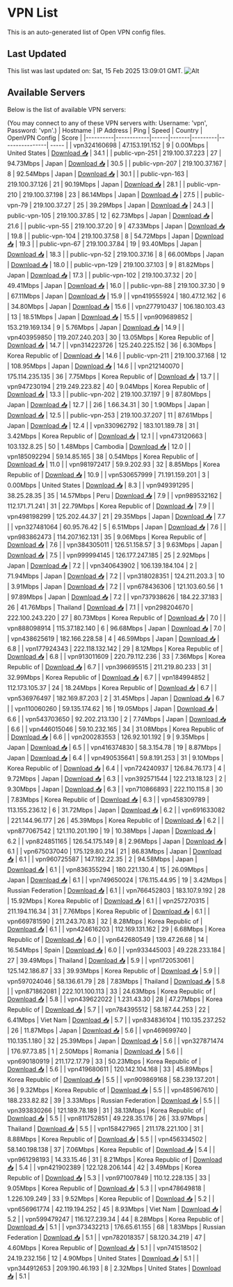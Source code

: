 # VPN List

This is an auto-generated list of Open VPN config files.

## Last Updated

This list was last updated on: Sat, 15 Feb 2025 13:09:01 GMT.
![Alt](https://repobeats.axiom.co/api/embed/186b98318ef1479477931607c1ad7d823f12451f.svg "Repobeats analytics image")

## Available Servers

Below is the list of available VPN servers:

(You may connect to any of these VPN servers with: Username: 'vpn', Password: 'vpn'.)
| Hostname | IP Address | Ping | Speed | Country | OpenVPN Config | Score |
|----------|------------|------|-------|---------|----------------| ----- |
| vpn324160698 | 47.153.191.152 | 9 | 0.00Mbps | United States | [Download 📥](./configs/server_0_US.ovpn) | 34.1 |
| public-vpn-251 | 219.100.37.223 | 27 | 94.73Mbps | Japan | [Download 📥](./configs/server_1_JP.ovpn) | 30.5 |
| public-vpn-207 | 219.100.37.167 | 8 | 92.54Mbps | Japan | [Download 📥](./configs/server_2_JP.ovpn) | 30.1 |
| public-vpn-163 | 219.100.37.126 | 21 | 90.19Mbps | Japan | [Download 📥](./configs/server_3_JP.ovpn) | 28.1 |
| public-vpn-210 | 219.100.37.198 | 23 | 86.14Mbps | Japan | [Download 📥](./configs/server_4_JP.ovpn) | 27.5 |
| public-vpn-79 | 219.100.37.27 | 25 | 39.29Mbps | Japan | [Download 📥](./configs/server_5_JP.ovpn) | 24.3 |
| public-vpn-105 | 219.100.37.85 | 12 | 62.73Mbps | Japan | [Download 📥](./configs/server_6_JP.ovpn) | 21.6 |
| public-vpn-55 | 219.100.37.20 | 9 | 47.33Mbps | Japan | [Download 📥](./configs/server_7_JP.ovpn) | 19.8 |
| public-vpn-104 | 219.100.37.58 | 8 | 54.72Mbps | Japan | [Download 📥](./configs/server_8_JP.ovpn) | 19.3 |
| public-vpn-67 | 219.100.37.84 | 19 | 93.40Mbps | Japan | [Download 📥](./configs/server_9_JP.ovpn) | 18.3 |
| public-vpn-52 | 219.100.37.16 | 8 | 66.00Mbps | Japan | [Download 📥](./configs/server_10_JP.ovpn) | 18.0 |
| public-vpn-129 | 219.100.37.103 | 9 | 81.82Mbps | Japan | [Download 📥](./configs/server_11_JP.ovpn) | 17.3 |
| public-vpn-102 | 219.100.37.32 | 20 | 49.41Mbps | Japan | [Download 📥](./configs/server_12_JP.ovpn) | 16.0 |
| public-vpn-88 | 219.100.37.30 | 9 | 67.11Mbps | Japan | [Download 📥](./configs/server_13_JP.ovpn) | 15.9 |
| vpn419555924 | 180.47.12.162 | 6 | 34.80Mbps | Japan | [Download 📥](./configs/server_14_JP.ovpn) | 15.6 |
| vpn277910437 | 106.180.103.43 | 13 | 18.51Mbps | Japan | [Download 📥](./configs/server_15_JP.ovpn) | 15.5 |
| vpn909689852 | 153.219.169.134 | 9 | 5.76Mbps | Japan | [Download 📥](./configs/server_16_JP.ovpn) | 14.9 |
| vpn403959850 | 119.207.240.203 | 30 | 13.05Mbps | Korea Republic of | [Download 📥](./configs/server_17_KR.ovpn) | 14.7 |
| vpn314223726 | 125.240.225.152 | 36 | 6.30Mbps | Korea Republic of | [Download 📥](./configs/server_18_KR.ovpn) | 14.6 |
| public-vpn-211 | 219.100.37.168 | 12 | 108.95Mbps | Japan | [Download 📥](./configs/server_19_JP.ovpn) | 14.6 |
| vpn212140070 | 175.114.235.135 | 36 | 7.75Mbps | Korea Republic of | [Download 📥](./configs/server_20_KR.ovpn) | 13.7 |
| vpn947230194 | 219.249.223.82 | 40 | 9.04Mbps | Korea Republic of | [Download 📥](./configs/server_21_KR.ovpn) | 13.3 |
| public-vpn-202 | 219.100.37.197 | 9 | 87.80Mbps | Japan | [Download 📥](./configs/server_22_JP.ovpn) | 12.7 |
| 2i6 | 1.66.34.31 | 30 | 1.90Mbps | Japan | [Download 📥](./configs/server_23_JP.ovpn) | 12.5 |
| public-vpn-253 | 219.100.37.207 | 11 | 87.61Mbps | Japan | [Download 📥](./configs/server_24_JP.ovpn) | 12.4 |
| vpn330962792 | 183.101.189.78 | 31 | 3.42Mbps | Korea Republic of | [Download 📥](./configs/server_25_KR.ovpn) | 12.1 |
| vpn473120663 | 103.132.8.25 | 50 | 1.48Mbps | Cambodia | [Download 📥](./configs/server_26_KH.ovpn) | 12.0 |
| vpn185092294 | 59.14.85.165 | 38 | 0.54Mbps | Korea Republic of | [Download 📥](./configs/server_27_KR.ovpn) | 11.0 |
| vpn981972417 | 59.9.202.93 | 32 | 8.85Mbps | Korea Republic of | [Download 📥](./configs/server_28_KR.ovpn) | 10.9 |
| vpn530657999 | 71.191.159.201 | 3 | 0.00Mbps | United States | [Download 📥](./configs/server_29_US.ovpn) | 8.3 |
| vpn949391295 | 38.25.28.35 | 35 | 14.57Mbps | Peru | [Download 📥](./configs/server_30_PE.ovpn) | 7.9 |
| vpn989532162 | 112.171.71.241 | 31 | 22.79Mbps | Korea Republic of | [Download 📥](./configs/server_31_KR.ovpn) | 7.9 |
| vpn498198299 | 125.202.44.37 | 21 | 29.35Mbps | Japan | [Download 📥](./configs/server_32_JP.ovpn) | 7.7 |
| vpn327481064 | 60.95.76.42 | 5 | 6.51Mbps | Japan | [Download 📥](./configs/server_33_JP.ovpn) | 7.6 |
| vpn983862473 | 114.207.162.131 | 35 | 9.06Mbps | Korea Republic of | [Download 📥](./configs/server_34_KR.ovpn) | 7.6 |
| vpn384305011 | 126.51.158.57 | 3 | 9.63Mbps | Japan | [Download 📥](./configs/server_35_JP.ovpn) | 7.5 |
| vpn999994145 | 126.177.247.185 | 25 | 2.92Mbps | Japan | [Download 📥](./configs/server_36_JP.ovpn) | 7.2 |
| vpn340643902 | 106.139.184.104 | 2 | 71.94Mbps | Japan | [Download 📥](./configs/server_37_JP.ovpn) | 7.2 |
| vpn318028351 | 124.211.203.3 | 10 | 3.91Mbps | Japan | [Download 📥](./configs/server_38_JP.ovpn) | 7.2 |
| vpn678436306 | 121.103.60.56 | 1 | 97.89Mbps | Japan | [Download 📥](./configs/server_39_JP.ovpn) | 7.2 |
| vpn737938626 | 184.22.37.183 | 26 | 41.76Mbps | Thailand | [Download 📥](./configs/server_40_TH.ovpn) | 7.1 |
| vpn298204670 | 222.100.243.220 | 27 | 80.73Mbps | Korea Republic of | [Download 📥](./configs/server_41_KR.ovpn) | 7.0 |
| vpn888098914 | 115.37.182.140 | 6 | 96.68Mbps | Japan | [Download 📥](./configs/server_42_JP.ovpn) | 7.0 |
| vpn438625619 | 182.166.228.58 | 4 | 46.59Mbps | Japan | [Download 📥](./configs/server_43_JP.ovpn) | 6.8 |
| vpn177924343 | 222.118.132.142 | 29 | 8.12Mbps | Korea Republic of | [Download 📥](./configs/server_44_KR.ovpn) | 6.8 |
| vpn913011609 | 220.79.112.236 | 33 | 7.36Mbps | Korea Republic of | [Download 📥](./configs/server_45_KR.ovpn) | 6.7 |
| vpn396695515 | 211.219.80.233 | 31 | 32.99Mbps | Korea Republic of | [Download 📥](./configs/server_46_KR.ovpn) | 6.7 |
| vpn184994852 | 112.173.105.37 | 24 | 18.24Mbps | Korea Republic of | [Download 📥](./configs/server_47_KR.ovpn) | 6.7 |
| vpn536976497 | 182.169.87.203 | 2 | 31.45Mbps | Japan | [Download 📥](./configs/server_48_JP.ovpn) | 6.7 |
| vpn110060260 | 59.135.174.62 | 16 | 19.05Mbps | Japan | [Download 📥](./configs/server_49_JP.ovpn) | 6.6 |
| vpn543703650 | 92.202.213.130 | 2 | 7.74Mbps | Japan | [Download 📥](./configs/server_50_JP.ovpn) | 6.6 |
| vpn446015046 | 59.10.232.165 | 34 | 31.08Mbps | Korea Republic of | [Download 📥](./configs/server_51_KR.ovpn) | 6.6 |
| vpn200283553 | 126.92.101.192 | 9 | 9.35Mbps | Japan | [Download 📥](./configs/server_52_JP.ovpn) | 6.5 |
| vpn416374830 | 58.3.154.78 | 19 | 8.87Mbps | Japan | [Download 📥](./configs/server_53_JP.ovpn) | 6.4 |
| vpn490535641 | 59.8.191.253 | 31 | 9.10Mbps | Korea Republic of | [Download 📥](./configs/server_54_KR.ovpn) | 6.4 |
| vpn724240937 | 126.84.76.173 | 4 | 9.72Mbps | Japan | [Download 📥](./configs/server_55_JP.ovpn) | 6.3 |
| vpn392571544 | 122.213.18.123 | 2 | 9.30Mbps | Japan | [Download 📥](./configs/server_56_JP.ovpn) | 6.3 |
| vpn710866893 | 222.110.115.8 | 30 | 7.83Mbps | Korea Republic of | [Download 📥](./configs/server_57_KR.ovpn) | 6.3 |
| vpn458309789 | 113.155.236.12 | 6 | 31.72Mbps | Japan | [Download 📥](./configs/server_58_JP.ovpn) | 6.2 |
| vpn691633082 | 221.144.96.177 | 26 | 45.39Mbps | Korea Republic of | [Download 📥](./configs/server_59_KR.ovpn) | 6.2 |
| vpn877067542 | 121.110.201.190 | 19 | 10.38Mbps | Japan | [Download 📥](./configs/server_60_JP.ovpn) | 6.2 |
| vpn824851165 | 126.54.175.149 | 8 | 2.96Mbps | Japan | [Download 📥](./configs/server_61_JP.ovpn) | 6.1 |
| vpn675037040 | 175.129.80.214 | 21 | 86.83Mbps | Japan | [Download 📥](./configs/server_62_JP.ovpn) | 6.1 |
| vpn960725587 | 147.192.22.35 | 2 | 94.58Mbps | Japan | [Download 📥](./configs/server_63_JP.ovpn) | 6.1 |
| vpn836355294 | 180.221.130.4 | 15 | 26.09Mbps | Japan | [Download 📥](./configs/server_64_JP.ovpn) | 6.1 |
| vpn749650024 | 176.115.44.95 | 19 | 3.42Mbps | Russian Federation | [Download 📥](./configs/server_65_RU.ovpn) | 6.1 |
| vpn766452803 | 183.107.9.192 | 28 | 15.92Mbps | Korea Republic of | [Download 📥](./configs/server_66_KR.ovpn) | 6.1 |
| vpn257270315 | 211.194.116.34 | 31 | 7.76Mbps | Korea Republic of | [Download 📥](./configs/server_67_KR.ovpn) | 6.1 |
| vpn669781590 | 211.243.70.83 | 32 | 8.28Mbps | Korea Republic of | [Download 📥](./configs/server_68_KR.ovpn) | 6.1 |
| vpn424616203 | 112.169.131.162 | 29 | 6.68Mbps | Korea Republic of | [Download 📥](./configs/server_69_KR.ovpn) | 6.0 |
| vpn642680549 | 139.47.26.68 | 14 | 16.54Mbps | Spain | [Download 📥](./configs/server_70_ES.ovpn) | 6.0 |
| vpn933445003 | 49.228.233.184 | 27 | 39.49Mbps | Thailand | [Download 📥](./configs/server_71_TH.ovpn) | 5.9 |
| vpn172053061 | 125.142.186.87 | 33 | 39.93Mbps | Korea Republic of | [Download 📥](./configs/server_72_KR.ovpn) | 5.9 |
| vpn597024046 | 58.136.61.79 | 28 | 7.83Mbps | Thailand | [Download 📥](./configs/server_73_TH.ovpn) | 5.8 |
| vpn871862081 | 222.101.100.113 | 33 | 24.63Mbps | Korea Republic of | [Download 📥](./configs/server_74_KR.ovpn) | 5.8 |
| vpn439622022 | 1.231.43.30 | 28 | 47.27Mbps | Korea Republic of | [Download 📥](./configs/server_75_KR.ovpn) | 5.7 |
| vpn784395512 | 58.187.44.253 | 22 | 6.41Mbps | Viet Nam | [Download 📥](./configs/server_76_VN.ovpn) | 5.7 |
| vpn834836104 | 110.135.237.252 | 26 | 11.87Mbps | Japan | [Download 📥](./configs/server_77_JP.ovpn) | 5.6 |
| vpn469699740 | 110.135.1.180 | 32 | 25.39Mbps | Japan | [Download 📥](./configs/server_78_JP.ovpn) | 5.6 |
| vpn327871474 | 176.97.73.85 | 1 | 2.50Mbps | Romania | [Download 📥](./configs/server_79_RO.ovpn) | 5.6 |
| vpn690180919 | 211.172.17.79 | 33 | 50.23Mbps | Korea Republic of | [Download 📥](./configs/server_80_KR.ovpn) | 5.6 |
| vpn419680611 | 120.142.104.168 | 33 | 45.89Mbps | Korea Republic of | [Download 📥](./configs/server_81_KR.ovpn) | 5.5 |
| vpn909869168 | 58.239.137.201 | 36 | 9.32Mbps | Korea Republic of | [Download 📥](./configs/server_82_KR.ovpn) | 5.5 |
| vpn485967610 | 188.233.82.82 | 39 | 3.33Mbps | Russian Federation | [Download 📥](./configs/server_83_RU.ovpn) | 5.5 |
| vpn393830266 | 121.189.78.189 | 31 | 38.13Mbps | Korea Republic of | [Download 📥](./configs/server_84_KR.ovpn) | 5.5 |
| vpn811752851 | 49.228.35.176 | 26 | 33.97Mbps | Thailand | [Download 📥](./configs/server_85_TH.ovpn) | 5.5 |
| vpn158427965 | 211.178.221.100 | 31 | 8.88Mbps | Korea Republic of | [Download 📥](./configs/server_86_KR.ovpn) | 5.5 |
| vpn456334502 | 58.140.198.138 | 37 | 7.06Mbps | Korea Republic of | [Download 📥](./configs/server_87_KR.ovpn) | 5.4 |
| vpn961298193 | 14.33.15.46 | 31 | 8.21Mbps | Korea Republic of | [Download 📥](./configs/server_88_KR.ovpn) | 5.4 |
| vpn421902389 | 122.128.206.144 | 42 | 3.49Mbps | Korea Republic of | [Download 📥](./configs/server_89_KR.ovpn) | 5.3 |
| vpn971007849 | 110.12.228.135 | 33 | 9.05Mbps | Korea Republic of | [Download 📥](./configs/server_90_KR.ovpn) | 5.3 |
| vpn478649818 | 1.226.109.249 | 33 | 9.52Mbps | Korea Republic of | [Download 📥](./configs/server_91_KR.ovpn) | 5.2 |
| vpn656961774 | 42.119.194.252 | 45 | 8.93Mbps | Viet Nam | [Download 📥](./configs/server_92_VN.ovpn) | 5.2 |
| vpn599479247 | 116.127.239.34 | 44 | 8.28Mbps | Korea Republic of | [Download 📥](./configs/server_93_KR.ovpn) | 5.1 |
| vpn373432213 | 176.65.61.155 | 68 | 1.83Mbps | Russian Federation | [Download 📥](./configs/server_94_RU.ovpn) | 5.1 |
| vpn782018357 | 58.120.34.219 | 47 | 4.60Mbps | Korea Republic of | [Download 📥](./configs/server_95_KR.ovpn) | 5.1 |
| vpn741518502 | 24.19.232.156 | 12 | 4.90Mbps | United States | [Download 📥](./configs/server_96_US.ovpn) | 5.1 |
| vpn344912653 | 209.190.46.193 | 8 | 2.32Mbps | United States | [Download 📥](./configs/server_97_US.ovpn) | 5.1 |

